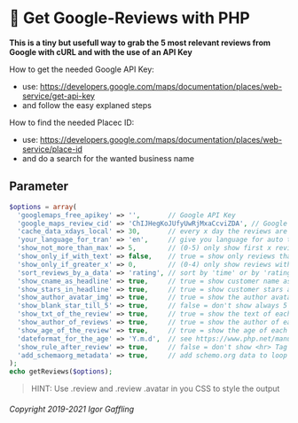 
💬 Get Google-Reviews with PHP
==============================

**This is a tiny but usefull way to grab the 5 most relevant reviews from Google with cURL and with the use of an API Key**

How to get the needed Google API Key:
  - use: https://developers.google.com/maps/documentation/places/web-service/get-api-key
  - and follow the easy explaned steps

How to find the needed Placec ID:
  - use: https://developers.google.com/maps/documentation/places/web-service/place-id
  - and do a search for the wanted business name

Parameter
---------

```PHP
$options = array(
  'googlemaps_free_apikey' => '',       // Google API Key
  'google_maps_review_cid' => 'ChIJHegKoJUfyUwRjMxaCcviZDA', // Google Placec ID
  'cache_data_xdays_local' => 30,       // every x day the reviews are loaded from google
  'your_language_for_tran' => 'en',     // give you language for auto translate reviews
  'show_not_more_than_max' => 5,        // (0-5) only show first x reviews
  'show_only_if_with_text' => false,    // true = show only reviews that have text
  'show_only_if_greater_x' => 0,        // (0-4) only show reviews with more than x stars
  'sort_reviews_by_a_data' => 'rating', // sort by 'time' or by 'rating' (newest/best first)
  'show_cname_as_headline' => true,     // true = show customer name as headline
  'show_stars_in_headline' => true,     // true = show customer stars after name in headline
  'show_author_avatar_img' => true,     // true = show the author avatar image (rounded)
  'show_blank_star_till_5' => true,     // false = don't show always 5 stars e.g. ⭐⭐⭐☆☆
  'show_txt_of_the_review' => true,     // true = show the text of each review
  'show_author_of_reviews' => true,     // true = show the author of each review
  'show_age_of_the_review' => true,     // true = show the age of each review
  'dateformat_for_the_age' => 'Y.m.d',  // see https://www.php.net/manual/en/datetime.format.php
  'show_rule_after_review' => true,     // false = don't show <hr> Tag after/before each review
  'add_schemaorg_metadata' => true,     // add schemo.org data to loop back your rating to SERP
);
echo getReviews($options);
```

> HINT: Use .review and .review .avatar in you CSS to style the output

###### Copyright 2019-2021 Igor Gaffling
